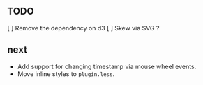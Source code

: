 ## TODO

[ ] Remove the dependency on d3
[ ] Skew via SVG ?

## next

- Add support for changing timestamp via mouse wheel events.
- Move inline styles to `plugin.less`.

